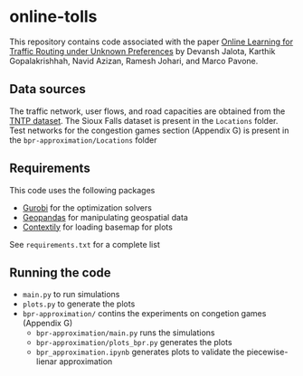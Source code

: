 # online-tolls

This repository contains code associated with the paper [Online Learning for Traffic Routing under Unknown Preferences](http://arxiv.org/abs/2203.17150) by Devansh Jalota, Karthik Gopalakrishhah, Navid Azizan, Ramesh Johari, and Marco Pavone.

## Data sources ##
The traffic network, user flows, and road capacities are obtained from the [TNTP dataset](https://github.com/bstabler/TransportationNetworks). The Sioux Falls dataset is present in the `Locations` folder. Test networks for the congestion games section (Appendix G) is present in the `bpr-approximation/Locations` folder

## Requirements ##

This code uses the following packages
- [Gurobi](https://www.gurobi.com/products/gurobi-optimizer/) for the optimization solvers
- [Geopandas](https://geopandas.org/en/stable/) for manipulating geospatial data
- [Contextily](https://contextily.readthedocs.io/en/latest/) for loading basemap for plots

See `requirements.txt` for a complete list

## Running the code ##

- `main.py` to run simulations
- `plots.py` to generate the plots 
- `bpr-approximation/` contins the experiments on congetion games (Appendix G)
    - `bpr-approximation/main.py` runs the simulations
    - `bpr-approximation/plots_bpr.py` generates the plots
    - `bpr_approximation.ipynb` generates plots to validate the piecewise-lienar approximation
